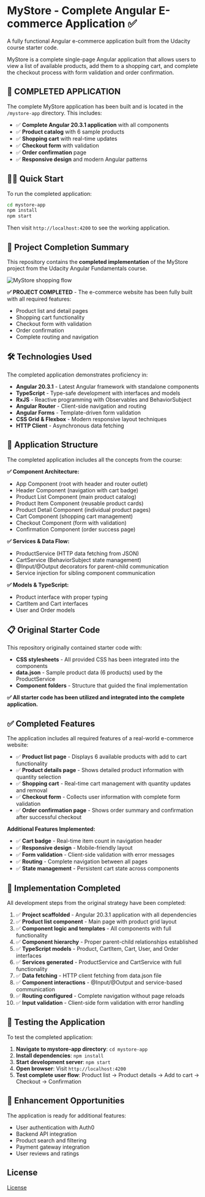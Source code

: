 # MyStore - Complete Angular E-commerce Application ✅

A fully functional Angular e-commerce application built from the Udacity course starter code.

MyStore is a complete single-page Angular application that allows users to view a list of available products, add them to a shopping cart, and complete the checkout process with form validation and order confirmation.

## 🚀 **COMPLETED APPLICATION**

The complete MyStore application has been built and is located in the `/mystore-app` directory. This includes:

- ✅ **Complete Angular 20.3.1 application** with all components
- ✅ **Product catalog** with 6 sample products
- ✅ **Shopping cart** with real-time updates
- ✅ **Checkout form** with validation
- ✅ **Order confirmation** page
- ✅ **Responsive design** and modern Angular patterns

## 🏃‍♂️ **Quick Start**

To run the completed application:

```bash
cd mystore-app
npm install
npm start
```

Then visit `http://localhost:4200` to see the working application.

## 🎯 **Project Completion Summary**

This repository contains the **completed implementation** of the MyStore project from the Udacity Angular Fundamentals course.

![MyStore shopping flow](shoppingflow.gif)

**✅ PROJECT COMPLETED** - The e-commerce website has been fully built with all required features:
- Product list and detail pages
- Shopping cart functionality
- Checkout form with validation
- Order confirmation
- Complete routing and navigation

## 🛠️ **Technologies Used**

The completed application demonstrates proficiency in:

- **Angular 20.3.1** - Latest Angular framework with standalone components
- **TypeScript** - Type-safe development with interfaces and models
- **RxJS** - Reactive programming with Observables and BehaviorSubject
- **Angular Router** - Client-side navigation and routing
- **Angular Forms** - Template-driven form validation
- **CSS Grid & Flexbox** - Modern responsive layout techniques
- **HTTP Client** - Asynchronous data fetching

## 📁 **Application Structure**

The completed application includes all the concepts from the course:

**✅ Component Architecture:**
- App Component (root with header and router outlet)
- Header Component (navigation with cart badge)
- Product List Component (main product catalog)
- Product Item Component (reusable product cards)
- Product Detail Component (individual product pages)
- Cart Component (shopping cart management)
- Checkout Component (form with validation)
- Confirmation Component (order success page)

**✅ Services & Data Flow:**
- ProductService (HTTP data fetching from JSON)
- CartService (BehaviorSubject state management)
- @Input/@Output decorators for parent-child communication
- Service injection for sibling component communication

**✅ Models & TypeScript:**
- Product interface with proper typing
- CartItem and Cart interfaces
- User and Order models

## 📋 **Original Starter Code**

This repository originally contained starter code with:

* **CSS stylesheets** - All provided CSS has been integrated into the components
* **data.json** - Sample product data (6 products) used by the ProductService
* **Component folders** - Structure that guided the final implementation

**✅ All starter code has been utilized and integrated into the complete application.**

## ✅ **Completed Features**

The application includes all required features of a real-world e-commerce website:

* ✅ **Product list page** - Displays 6 available products with add to cart functionality
* ✅ **Product details page** - Shows detailed product information with quantity selection
* ✅ **Shopping cart** - Real-time cart management with quantity updates and removal
* ✅ **Checkout form** - Collects user information with complete form validation
* ✅ **Order confirmation page** - Shows order summary and confirmation after successful checkout

**Additional Features Implemented:**
* ✅ **Cart badge** - Real-time item count in navigation header
* ✅ **Responsive design** - Mobile-friendly layout
* ✅ **Form validation** - Client-side validation with error messages
* ✅ **Routing** - Complete navigation between all pages
* ✅ **State management** - Persistent cart state across components

## 🎯 **Implementation Completed**

All development steps from the original strategy have been completed:

1. ✅ **Project scaffolded** - Angular 20.3.1 application with all dependencies
2. ✅ **Product list component** - Main page with product grid layout
3. ✅ **Component logic and templates** - All components with full functionality
4. ✅ **Component hierarchy** - Proper parent-child relationships established
5. ✅ **TypeScript models** - Product, CartItem, Cart, User, and Order interfaces
6. ✅ **Services generated** - ProductService and CartService with full functionality
7. ✅ **Data fetching** - HTTP client fetching from data.json file
8. ✅ **Component interactions** - @Input/@Output and service-based communication
9. ✅ **Routing configured** - Complete navigation without page reloads
10. ✅ **Input validation** - Client-side form validation with error handling

## 🧪 **Testing the Application**

To test the completed application:

1. **Navigate to mystore-app directory**: `cd mystore-app`
2. **Install dependencies**: `npm install`
3. **Start development server**: `npm start`
4. **Open browser**: Visit `http://localhost:4200`
5. **Test complete user flow**: Product list → Product details → Add to cart → Checkout → Confirmation

## 🌟 **Enhancement Opportunities**

The application is ready for additional features:
- User authentication with Auth0
- Backend API integration
- Product search and filtering
- Payment gateway integration
- User reviews and ratings

## License

[License](LICENSE.txt)
